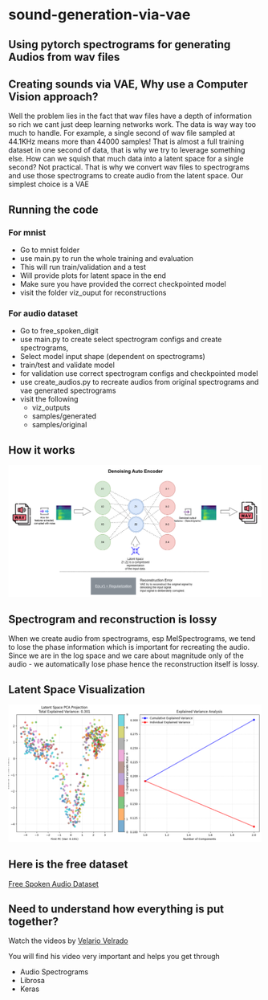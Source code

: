 # sound-generation-via-vae
## Using pytorch spectrograms for generating Audios from wav files
## Creating sounds via VAE, Why use a Computer Vision approach?
Well the problem lies in the fact that wav files have a depth of information so rich we cant 
just deep learning networks work. The data is way way too much to handle. For example, a single
second of wav file sampled at 44.1KHz means more than 44000 samples! That is almost a full training
dataset in one second of data, that is why we try to leverage something else. How can we squish 
that much data into a latent space for a single second? Not practical. 
That is why we convert wav files to spectrograms and use those spectrograms to create audio from
the latent space. Our simplest choice is a VAE

## Running the code
### For mnist
* Go to mnist folder
* use main.py to run the whole training and evaluation 
* This will run train/validation and a test
* Will provide plots for latent space in the end
* Make sure you have provided the correct checkpointed model
* visit the folder viz_ouput for reconstructions
### For audio dataset
* Go to free_spoken_digit
* use main.py to create select spectrogram configs and create spectrograms, 
* Select model input shape (dependent on spectrograms)
* train/test and validate model
* for validation use correct spectrogram configs and checkpointed model
* use create_audios.py to recreate audios from original spectrograms and vae generated spectrograms
* visit the following
    * viz_outputs
    * samples/generated
    * samples/original


## How it works 
![VAE Diagram](VAE_.png)

## Spectrogram and reconstruction is lossy
When we create audio from spectrograms, esp MelSpectrograms, we tend to lose the 
phase information which is important for recreating the audio. Since we are in the
log space and we care about magnitude only of the audio - we automatically lose phase
hence the reconstruction itself is lossy. 

## Latent Space Visualization
![Laten Space](PCA_variance_latent.png)

## Here is the free dataset
[Free Spoken Audio Dataset](https://github.com/Jakobovski/free-spoken-digit-dataset)


## Need to understand how everything is put together?
Watch the videos by [Velario Velrado](https://www.youtube.com/watch?v=Ey8IZQl_lKs&list=PL-wATfeyAMNpEyENTc-tVH5tfLGKtSWPp)

You will find his video very important and helps you get through
* Audio Spectrograms
* Librosa
* Keras
